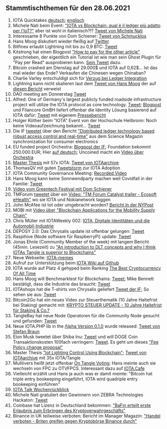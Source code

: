## Stammtischthemen für den 28.06.2021

1. IOTA Quicktakes [deutsch](https://youtu.be/53g41w7QZ08); [englisch](https://www.youtube.com/watch?v=Ho2erUrJdbI)
2. Michele Nati beim Event: ["IOTA vs Blockchain: qual è il ledger più adatto per l'IoT?"](https://twitter.com/iota/status/1407242399982698496?s=20) aber ist wohl in italienisch?!? [Tweet von Michele Nati](https://twitter.com/michelenati/status/1407238587905720331?s=20)
3. Interessante 8 Punkte von Dom Schiener: [Tweet von Schmucklos](https://twitter.com/Schmucklos_/status/1407071244026011655?s=20)
4. Hans Moog diskutiert wieder fleißig auf [Twitter](https://twitter.com/hus_qy/status/1407236598249426945?s=20)
5. Bitfinex erlaubt Lightning mit bis zu 0,9 BTC: [Tweet](https://twitter.com/bitfinex/status/1407249431343386625?s=20)
6. Kitstrong hat einen Blogpost ["How to pay for the other article"](https://blog.f-node.de/how-to-pay-for-the-other-article/) geschrieben, der eigentlich ein Tutorial ist wie man sein Ghost Plugin für "Pay per Read" ausprobieren kann. [Sein Tweet](https://twitter.com/KIT_strong_WING/status/1407251973569712129?s=20) dazu.
7. Bitcoin crashed am Dienstag auf 29.000$ und IOTA auf 0,62$... Ist das mal wieder das Ende? Verkaufen die Chinesen wegen Chinaban?
8. Charlie Varley entschuldigt sich für [Verzug bei Ledger Integration](https://iotatalk.org/blog/21-charlie-varley-apologizes-for-lack-of-communication-and-delays-on-ledger-update)
9. Lightning kann nicht skalieren laut dem [Tweet von Hans Moog](https://twitter.com/hus_qy/status/1407658051667214340?s=20) der auf [diesen Bericht](https://medium.com/@jonaldfyookball/mathematical-proof-that-the-lightning-network-cannot-be-a-decentralized-bitcoin-scaling-solution-1b8147650800) verweist
10. DAO meeting am Donnerstag [Tweet](https://twitter.com/Phylo79288735/status/1407612875825287168?s=20)
11. Alfred: One of Germany's largest publicly funded roadside infrastructure project will utilize the IOTA protocol as core technology. [Tweet](https://twitter.com/EtoGruppe/status/1407657717603373058?s=20); [Blogpost](https://www.etogruppe.com/en/news/news-from-eto/project-alfried-will-be-built-on-iota-chrysalis.html) und Filancore GmBH liefert offenbar die Identity Lösung basierend auf IOTA dafür: [Tweet](https://twitter.com/FilancoreGmbH/status/1407667642555568129?s=20) mit eigenem [Pressebericht](https://filancoregmbh.medium.com/press-release-alfried-smart-delineators-7b1a76c9e556)
12. Holger Köther beim "IOTA" Event von der Hochschule Heilbronn: Noch keine Videoaufzeichnung bekannt... [Tweet](https://twitter.com/HolgerKoether/status/1402582722854404097?s=20)
13. Die IF [tweetet](https://twitter.com/iota/status/1408002099162529792?s=20) über den Bericht ["Distributed ledger technology based
robust access control and real-time"](https://peerj.com/articles/cs-566.pdf) aus dem Science Magazin
synchronization for consumer electronics
14. EU funded project Orchestra: [Blogpost der IF](https://blog.iota.org/orchestra-consortium-and-iota/); Foundation bekommt 250.000 EUR; Hier [auf deutsch](https://iota-einsteiger-guide.de/iota-orchestra-Konsortium.html); Uncoined macht ein [Video über Orchestra](https://www.youtube.com/watch?v=EDZw1KcKCsE)
15. [Master Thesis](https://files.ifi.uzh.ch/CSG/staff/scheid/extern/theses/MA-R-Hy.pdf) mit 57x IOTA: [Tweet von IOTAarchive](https://twitter.com/_iotaarchive/status/1407964460841570304?s=20)
16. ThomasQV mit guten [Tweetstorm](https://twitter.com/TVstedal/status/1407900884848218116?s=20) zur IOTA Adoption
17. IOTA Community Governance Meeting: [Recorded Video](https://www.youtube.com/watch?v=9udv6iPO8Xk)
18. Hans Moog kann keine Sonnwendparty machen weil Covidfall in der Familie: [Tweet](https://twitter.com/hus_qy/status/1408901152838725633?s=20)
19. [Video vom Greentech Festival mit Dom Schiener](https://www.youtube.com/watch?v=d0fKSMp4tIY)
20. TMForum [tweetet](https://twitter.com/tmforumorg/status/1408379877447905283?s=20) über ein [Video: "TM Forum Catalyst trailer - Ecosoft eHealth"](https://www.youtube.com/watch?v=PcOEuzGs7uk) wo sie IOTA und Nokianetwork taggen
21. John McAfee ist tot oder umgebracht worden? [Bericht in der NYPost](https://nypost.com/2021/06/23/john-mcafee-dies-by-suicide-inside-prison-in-barcelona/amp/)
22. MOBI mit [Video über "Blockchain Applications for the Mobility Supply Chain"](https://www.youtube.com/watch?v=GteArwhRUSQ)
23. Chris Müller mit IOTAWeekly 002: [IOTA, Digitale Identitäten und die Automobil-Industrie](https://www.youtube.com/watch?v=bka-z4nQRHU)
24. DEPOSY 2.0: Das Chrysalis update ist offenbar gelungen: [Tweet](https://twitter.com/deposyproject/status/1408472639350390788?s=20)
25. Raspihive (Node software für RaspberryPi) update: [Tweet](https://twitter.com/raspihive/status/1408810788605804556?s=20)
26. Jonas Ehnle (Community Member of the week) mit langem Bericht (45min. Lesezeit) zu ["An introduction to DLT concepts and why I think IOTAs Tangle is superior to Blockchains"](https://jonas-ehnle.medium.com/an-introduction-to-dlt-concepts-and-why-i-think-iotas-tangle-is-superior-to-blockchains-550b69ec86d6)
27. Neue Webseite: [IOTA-memes](https://iotamemes.com/)
28. Aufruf zur Unterstützung beim [IOTA Wiki auf Github](https://github.com/iota-community/iota-wiki)
29. IOTA wurde auf Platz 4 gehyped beim Ranking [The Best Cryptocurrency Of All Time](https://www.ranker.com/list/best-cryptocurrency/ranker-tech9)
30. Hans Moog will Benchmarktest für Blockchains: [Tweet](https://twitter.com/hus_qy/status/1408945984617562116?s=20); Mike Bennett bestätigt, dass die Industrie das braucht: [Tweet](https://twitter.com/MikeHypercube/status/1409221613862670340?s=20)
31. IOTAshops hat die T-shirts von Chrysalis geliefert [Tweet der IF](https://twitter.com/iota/status/1408069164191809549?s=20); So sehen sie aus: [Tweet](https://twitter.com/2779530283Mi/status/1409088629935427585?s=20)
32. Bitcoin2Go hat ein neues Video zur Steuerthematik (10 Jahre Haltefrist bei Staking) gemacht mit: [KRYPTO STEUER UPDATE - 10 Jahre Haltefrist für Staking & Co.?](https://www.youtube.com/watch?v=zdh5mDUtKt0)
33. TangleBay hat neue Node Operatoren für die Community Node gesucht und gefunden: [Tweet](https://twitter.com/TANGLEBAY/status/1409207565284741126?s=20)
34. Neue IOTA.PHP lib in the [Λlpha Version 0.1.0](https://github.com/iota-community/iota.php) wurde released: [Tweet von Stefan Braun](https://twitter.com/IOTAphp/status/1409468438721011714?s=20)
35. Elon Musk tweetet über Shiba Inu: [Tweet](https://twitter.com/elonmusk/status/1408380216653844480?s=20) und will DOGE Coin Transaktionskosten 100fach verringern: [Tweet](https://twitter.com/elonmusk/status/1409372298029584385?s=20). Es geht um dieses ["Fee Policy change proposal"](https://www.reddit.com/r/dogecoindev/comments/o94p6j/fee_policy_change_proposal/)
36. Master Thesis ["Iot Lighting Control Using Blockchain"](https://t.co/hRoT1SxToN?amp=1); [Tweet von IOTAarchive](https://twitter.com/_iotaarchive/status/1409405453457571841?s=20) mit 35x IOTA/Tangle 
37. Mulitivers heißt jetzt offenbar [On Tangle Voting](https://iota.cafe/t/on-tangle-voting-with-fpcs/1218); Hans meinte auch sie wechseln von FPC zu OTVFPCS. Interessant dazu auf [IOTA.Cafe](https://iota.cafe/t/race-otv/1217)
38. Vielleicht erzählt und Hans ja auch was er damit meinte: "Bitcoin hat triple entry bookeeping eingeführt, IOTA wird quadriple entry bookeeping einführen"
39. [IOTA Talk Wochenrückblick](https://www.iota-talk.com/index.php?article/94-wochenr%C3%BCckblick-vom-20-bis-26-juni-2021/)
40. Michele Nati gratuliert den Gewinnern von ZEBRA Technologies Hackaton: [Tweet](https://twitter.com/michelenati/status/1409446845395374082?s=20)
41. Coinbase hat Lizenz in Deutschland bekommen: ["BaFin erteilt erste Erlaubnis zum Erbringen des Kryptoverwahrgeschäfts"](https://www.bafin.de/SharedDocs/Veroeffentlichungen/DE/Meldung/2021/meldung_2021_06_28_Coinbase_Germany_Kryptoerlaubnis.html;jsessionid=FB7D64F0F13990706943611242B931E7.1_cid503)
42. Binance in UK teilweise verboten: Bericht im Manager Magazin: ["Handel verboten - Briten greifen gegen Kryptobörse Binance durch"](https://www.manager-magazin.de/finanzen/boerse/binance-britische-finanzaufsicht-fca-geht-gegen-boerse-fuer-kryptowaehrungen-vor-a-056c306f-721c-4a33-9ca7-820a6b2a89ed-amp)
